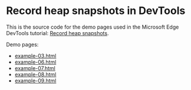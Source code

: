 # Record heap snapshots in DevTools

This is the source code for the demo pages used in the Microsoft Edge DevTools tutorial: [Record heap snapshots](https://docs.microsoft.com/microsoft-edge/devtools-guide-chromium/memory-problems/heap-snapshots).

Demo pages:

* [example-03.html](https://microsoftedge.github.io/Demos/devtools-memory-heap-snapshot/example-03.html)
* [example-06.html](https://microsoftedge.github.io/Demos/devtools-memory-heap-snapshot/example-06.html)
* [example-07.html](https://microsoftedge.github.io/Demos/devtools-memory-heap-snapshot/example-07.html)
* [example-08.html](https://microsoftedge.github.io/Demos/devtools-memory-heap-snapshot/example-08.html)
* [example-09.html](https://microsoftedge.github.io/Demos/devtools-memory-heap-snapshot/example-09.html)

